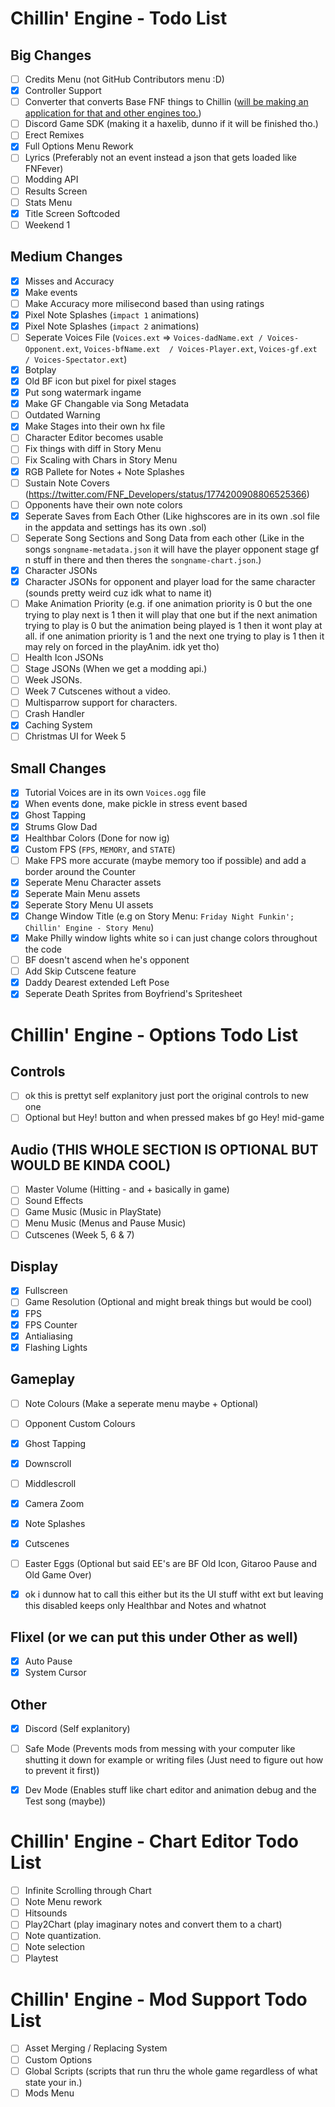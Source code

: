 # Chillin' Engine - Todo List
<!-- TODO: Organize this better, priority systyem, maybe alphabetical order and add Sections to the _Size_ Changes (or add sections and put _Size_ Changes inside the sections for each one. And also a name list e.g. songName == Song being played || player == Boyfriend / Player || user == The person playing this game. -->
## Big Changes
 - [ ] Credits Menu (not GitHub Contributors menu :D)
 - [x] Controller Support
 - [ ] Converter that converts Base FNF things to Chillin ([will be making an application for that and other engines too.](https://github.com/TilNotDrip/Funkin-Converter))
 - [ ] Discord Game SDK (making it a haxelib, dunno if it will be finished tho.)
 - [ ] Erect Remixes
 - [x] Full Options Menu Rework
 - [ ] Lyrics (Preferably not an event instead a json that gets loaded like FNFever)
 - [ ] Modding API
 - [ ] Results Screen
 - [ ] Stats Menu
 - [x] Title Screen Softcoded
 - [ ] Weekend 1

## Medium Changes
 - [x] Misses and Accuracy
 - [x] Make events
 - [ ] Make Accuracy more milisecond based than using ratings
 - [x] Pixel Note Splashes (`impact 1` animations)
 - [x] Pixel Note Splashes (`impact 2` animations)
 - [ ] Seperate Voices File (`Voices.ext` => `Voices-dadName.ext / Voices-Opponent.ext`, `Voices-bfName.ext  / Voices-Player.ext`, `Voices-gf.ext / Voices-Spectator.ext`)
 - [x] Botplay
 - [x] Old BF icon but pixel for pixel stages
 - [x] Put song watermark ingame
 - [x] Make GF Changable via Song Metadata
 - [ ] Outdated Warning
 - [x] Make Stages into their own hx file
 - [ ] Character Editor becomes usable
 - [ ] Fix things with diff in Story Menu
 - [ ] Fix Scaling with Chars in Story Menu
 - [x] RGB Pallete for Notes + Note Splashes
 - [ ] Sustain Note Covers (https://twitter.com/FNF_Developers/status/1774200908806525366)
 - [ ] Opponents have their own note colors
 - [x] Seperate Saves from Each Other (Like highscores are in its own .sol file in the appdata and settings has its own .sol)
 - [ ] Seperate Song Sections and Song Data from each other (Like in the songs `songname-metadata.json` it will have the player opponent stage gf n stuff in there and then theres the `songname-chart.json`.)
 - [x] Character JSONs
 - [x] Character JSONs for opponent and player load for the same character (sounds pretty weird cuz idk what to name it)
 - [ ] Make Animation Priority (e.g. if one animation priority is 0 but the one trying to play next is 1 then it will play that one but if the next animation trying to play is 0 but the animation being played is 1 then it wont play at all. if one animation priority is 1 and the next one trying to play is 1 then it may rely on forced in the playAnim. idk yet tho)
 - [ ] Health Icon JSONs
 - [ ] Stage JSONs (When we get a modding api.)
 - [ ] Week JSONs.
 - [ ] Week 7 Cutscenes without a video.
 - [ ] Multisparrow support for characters.
 - [ ] Crash Handler
 - [x] Caching System
 - [ ] Christmas UI for Week 5

## Small Changes
 - [x] Tutorial Voices are in its own `Voices.ogg` file
 - [x] When events done, make pickle in stress event based <!-- pickle? oh hell naw - crusher. oh yesssss pico but pickle -Til-->
 - [x] Ghost Tapping
 - [x] Strums Glow Dad
 - [x] Healthbar Colors (Done for now ig)
 - [x] Custom FPS (`FPS`, `MEMORY`, and `STATE`)
 - [ ] Make FPS more accurate (maybe memory too if possible) and add a border around the Counter
 - [x] Seperate Menu Character assets
 - [x] Seperate Main Menu assets
 - [x] Seperate Story Menu UI assets
 - [x] Change Window Title (e.g on Story Menu: `Friday Night Funkin'; Chillin' Engine - Story Menu`) <!-- It was TechNotDrip at the time of typing that -->
 - [x] Make Philly window lights white so i can just change colors throughout the code
 - [ ] BF doesn't ascend when he's opponent
 - [ ] Add Skip Cutscene feature
 - [x] Daddy Dearest extended Left Pose
 - [x] Seperate Death Sprites from Boyfriend's Spritesheet

# Chillin' Engine - Options Todo List <!-- These are just what options we r gunna add (assuming til wil aggree with me (crusher)) its not for the whole menu itself tho -->

## Controls
 - [ ] ok this is prettyt self explanitory just port the original controls to new one
 - [ ] Optional but Hey! button and when pressed makes bf go Hey! mid-game

## Audio (THIS WHOLE SECTION IS OPTIONAL BUT WOULD BE KINDA COOL)
 - [ ] Master Volume (Hitting - and + basically in game)
 - [ ] Sound Effects
 - [ ] Game Music (Music in PlayState)
 - [ ] Menu Music (Menus and Pause Music)
 - [ ] Cutscenes (Week 5, 6 & 7)

## Display
 - [x] Fullscreen
 - [ ] Game Resolution (Optional and might break things but would be cool)
 - [x] FPS
 - [x] FPS Counter
 - [x] Antialiasing
 - [x] Flashing Lights <!-- is all she ever wanted (yeah) | Beggin' on her knees to be popular | That's her dream, to be popular (hey) | Kill anyone to be popular (hm) | Sell her soul to be popular | Popular, just to be popular (uh-huh) | Everybody scream 'cause she popular (hey) | She mainstream 'cause she popular | Never be free 'cause she popular -->

## Gameplay
 - [ ] Note Colours (Make a seperate menu maybe + Optional)
 - [ ] Opponent Custom Colours
 - [x] Ghost Tapping
 - [x] Downscroll
 - [ ] Middlescroll
 - [x] Camera Zoom
 - [x] Note Splashes
 - [x] Cutscenes
 - [ ] Easter Eggs (Optional but said EE's are BF Old Icon, Gitaroo Pause and Old Game Over)
 - [x] ok i dunnow hat to call this either but its the UI stuff witht ext but leaving this disabled keeps only Healthbar and Notes and whatnot


## Flixel (or we can put this under **Other** as well)
 - [x] Auto Pause
 - [x] System Cursor

## Other
 - [x] Discord (Self explanitory)
 - [ ] Safe Mode (Prevents mods from messing with your computer like shutting it down for example or writing files (Just need to figure out how to prevent it first))
 - [x] Dev Mode (Enables stuff like chart editor and animation debug and the Test song (maybe))


# Chillin' Engine - Chart Editor Todo List <!-- Stuff we NEED for the chart editor -->
 - [ ] Infinite Scrolling through Chart
 - [ ] Note Menu rework
 - [ ] Hitsounds
 - [ ] Play2Chart (play imaginary notes and convert them to a chart)
 - [ ] Note quantization.
 - [ ] Note selection
 - [ ] Playtest

# Chillin' Engine - Mod Support Todo List
 - [ ] Asset Merging / Replacing System
 - [ ] Custom Options
 - [ ] Global Scripts (scripts that run thru the whole game regardless of what state your in.)
 - [ ] Mods Menu